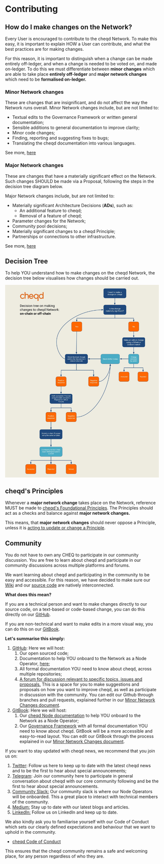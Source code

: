 # Contributing

## How do I make changes on the Network?

Every User is encouraged to contribute to the cheqd Network. To make this easy, it is important to explain HOW a User can contribute, and what the best practices are for making changes.

For this reason, it is important to distinguish when a change can be made entirely off-ledger, and when a change is needed to be voted on, and made on-ledger. To do this we must differentiate between **minor changes** which are able to take place **entirely off-ledger** and **major network changes** which need to be **formalised on-ledger.**

### **Minor Network changes**

These are changes that are insignificant, and do not affect the way the Network runs overall. Minor Network changes include, but are not limited to:

* Textual edits to the Governance Framework or written general documentation;
* Sensible additions to general documentation to improve clarity;
* Minor code changes;
* Finding, reporting and suggesting fixes to bugs;
* Translating the cheqd documentation into various languages.

See more, [here](https://docs.cheqd.io/governance/contributing/minor-network-changes)

### Major Network changes

These are changes that have a materially significant effect on the Network. Such changes SHOULD be made via a Proposal, following the steps in the decision tree diagram below.

Major Network changes include, but are not limited to:

* Materially significant Architecture Decisions \(**ADs**\), such as:
  * An additional feature to cheqd;
  * Removal of a feature of cheqd;
* Parameter changes for the Network;
* Community pool decisions;
* Materially significant changes to a cheqd Principle;
* Partnerships or connections to other infrastructure.

See more, [here](https://docs.cheqd.io/governance/contributing/major-network-changes)

## Decision Tree

To help YOU understand how to make changes on the cheqd Network, the decision tree below visualises how changes should be carried out.

![](../.gitbook/assets/on-chain-vs-off-chain-decision-tree-1-.jpg)

## cheqd's Principles

Whenever a **major network change** takes place on the Network, reference MUST be made to [cheqd's Foundational Principles](https://docs.cheqd.io/governance/principles#foundational-principles). The Principles should act as a checks and balance against **major network changes.**

This means, that **major network changes** should never oppose a Principle, unless it is [acting to update or change a Principle](https://docs.cheqd.io/governance/principles#foundational-principles). 

## Community

You do not have to own any CHEQ to participate in our community discussion. You are free to learn about cheqd and participate in our community discussions across multiple platforms and forums.

We want learning about cheqd and participating in the community to be easy and accessible. For this reason, we have decided to make sure our [Wiki](https://docs.cheqd.io/governance/) and our [source code](https://github.com/cheqd/cheqd-node) are natively interconnected.

**What does this mean?**

If you are a technical person and want to make changes directly to our source code, on a text-based or code-based change, you can do this directly on our [GitHub](https://github.com/cheqd/cheqd-node).

If you are non-technical and want to make edits in a more visual way, you can do this on our [GitBook](https://docs.cheqd.io/cheqd-node/).

**Let's summarise this simply:**

1. [GitHub](https://github.com/cheqd): Here we will host:
   1. Our open sourced code;
   2. Documentation to help YOU onboard to the Network as a Node Operator, [here](https://github.com/cheqd/cheqd-node);
   3. All formal documentation YOU need to know about cheqd, across multiple repositories;
   4. [A forum for discussion relevant to specific topics, issues and proposals.](https://github.com/cheqd/cheqd-governance/discussions) This is a space for you to make suggestions and proposals on how you want to improve cheqd, as well as participate in discussion with the community.   You can edit our Github through branches and pull requests, explained further in our [Minor Network Changes document](https://docs.cheqd.io/governance/contributing/minor-network-changes).   
2. [GitBook](https://docs.cheqd.io/cheqd-node/): Here we will host:
   1. Our [cheqd Node documentation](https://docs.cheqd.io/node/) to help YOU onboard to the Network as a Node Operator;
   2. Our [Governance Framework](https://docs.cheqd.io/governance) with all formal documentation YOU need to know about cheqd.  GitBook will be a more accessible and easy-to-read layout.    You can edit our GitBook through the process explained in our [Minor Network Changes document](https://docs.cheqd.io/governance/contributing/minor-network-changes).

If you want to stay updated with cheqd news, we recommend that you join us on:

1. [Twitter](https://twitter.com/cheqd_io): Follow us here to keep up to date with the latest cheqd news and to be the first to hear about special announcements;
2. [Telegram](https://t.me/cheqd): Join our community here to participate in general conversation about cheqd with our core community following and be the first to hear about special announcements.
3. [Community Slack:](https://join.slack.com/t/cheqd-community/shared_invite/zt-toqyo7b7-2g9qDRjx3otd6529dTqeIA) Our community slack is where our Node Operators will be onboarded. This a great place to interact with technical members of the community.  
4. [Medium:](https://blog.cheqd.io/) Stay up to date with our latest blogs and articles.
5. [LinkedIn:](https://www.linkedin.com/company/cheqd-identity/) Follow us on LinkedIn and keep up to date.

We also kindly ask you to familiarise yourself with our Code of Conduct which sets our clearly defined expectations and behaviour that we want to uphold in the community.

* [cheqd Code of Conduct](https://docs.cheqd.io/node/contributing/code_of_conduct)

This ensures that the cheqd community remains a safe and welcoming place, for any person regardless of who they are.

